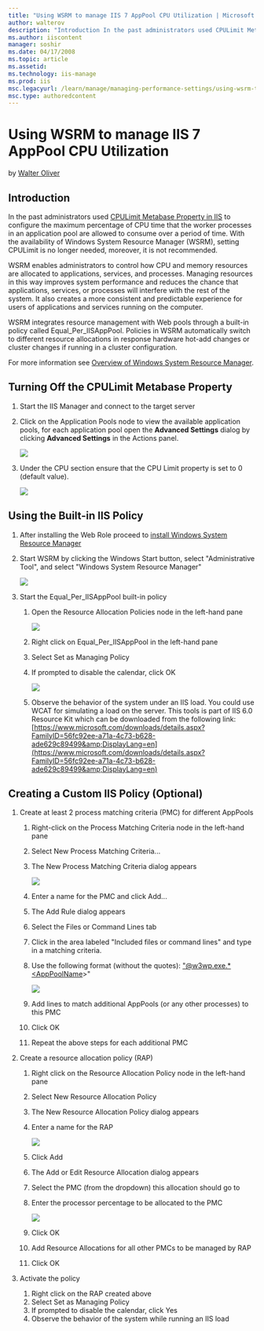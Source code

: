 ```yaml
---
title: "Using WSRM to manage IIS 7 AppPool CPU Utilization | Microsoft Docs"
author: walterov
description: "Introduction In the past administrators used CPULimit Metabase Property in IIS to configure the maximum percentage of CPU time that the worker processes in a..."
ms.author: iiscontent
manager: soshir
ms.date: 04/17/2008
ms.topic: article
ms.assetid: 
ms.technology: iis-manage
ms.prod: iis
msc.legacyurl: /learn/manage/managing-performance-settings/using-wsrm-to-manage-iis-7-apppool-cpu-utilization
msc.type: authoredcontent
---
```

Using WSRM to manage IIS 7 AppPool CPU Utilization
====================
by [Walter Oliver](https://github.com/walterov)

## Introduction

In the past administrators used [CPULimit Metabase Property in IIS](https://www.microsoft.com/technet/prodtechnol/WindowsServer2003/Library/IIS/1b82ca25-5ea4-48b0-9ce7-a1c36765f1e2.mspx?mfr=true) to configure the maximum percentage of CPU time that the worker processes in an application pool are allowed to consume over a period of time. With the availability of Windows System Resource Manager (WSRM), setting CPULimit is no longer needed, moreover, it is not recommended.

WSRM enables administrators to control how CPU and memory resources are allocated to applications, services, and processes. Managing resources in this way improves system performance and reduces the chance that applications, services, or processes will interfere with the rest of the system. It also creates a more consistent and predictable experience for users of applications and services running on the computer.

WSRM integrates resource management with Web pools through a built-in policy called Equal\_Per\_IISAppPool. Policies in WSRM automatically switch to different resource allocations in response hardware hot-add changes or cluster changes if running in a cluster configuration.

For more information see [Overview of Windows System Resource Manager](http://technet2.microsoft.com/windowsserver2008/en/library/c5b76d56-99b1-4ad7-875c-417b631184541033.mspx?mfr=true).

## Turning Off the CPULimit Metabase Property

1. Start the IIS Manager and connect to the target server
2. Click on the Application Pools node to view the available application pools, for each application pool open the **Advanced Settings** dialog by clicking **Advanced Settings** in the Actions panel. 

    [![](using-wsrm-to-manage-iis-7-apppool-cpu-utilization/_static/image2.jpg)](using-wsrm-to-manage-iis-7-apppool-cpu-utilization/_static/image1.jpg)
3. Under the CPU section ensure that the CPU Limit property is set to 0 (default value). 

    [![](using-wsrm-to-manage-iis-7-apppool-cpu-utilization/_static/image4.jpg)](using-wsrm-to-manage-iis-7-apppool-cpu-utilization/_static/image3.jpg)

## Using the Built-in IIS Policy

1. After installing the Web Role proceed to [install Windows System Resource Manager](http://technet2.microsoft.com/windowsserver2008/en/library/497d620a-3c40-4236-ae9a-5c4e565787171033.mspx?mfr=true)
2. Start WSRM by clicking the Windows Start button, select "Administrative Tool", and select "Windows System Resource Manager" 

    [![](using-wsrm-to-manage-iis-7-apppool-cpu-utilization/_static/image6.jpg)](using-wsrm-to-manage-iis-7-apppool-cpu-utilization/_static/image5.jpg)
3. Start the Equal\_Per\_IISAppPool built-in policy

    1. Open the Resource Allocation Policies node in the left-hand pane

        [![](using-wsrm-to-manage-iis-7-apppool-cpu-utilization/_static/image8.jpg)](using-wsrm-to-manage-iis-7-apppool-cpu-utilization/_static/image7.jpg)
    2. Right click on Equal\_Per\_IISAppPool in the left-hand pane
    3. Select Set as Managing Policy
    4. If prompted to disable the calendar, click OK

        [![](using-wsrm-to-manage-iis-7-apppool-cpu-utilization/_static/image10.jpg)](using-wsrm-to-manage-iis-7-apppool-cpu-utilization/_static/image9.jpg)
    5. Observe the behavior of the system under an IIS load. You could use WCAT for simulating a load on the server. This tools is part of IIS 6.0 Resource Kit which can be downloaded from the following link: [https://www.microsoft.com/downloads/details.aspx?FamilyID=56fc92ee-a71a-4c73-b628-ade629c89499&amp;DisplayLang=en](https://www.microsoft.com/downloads/details.aspx?FamilyID=56fc92ee-a71a-4c73-b628-ade629c89499&amp;DisplayLang=en)

## Creating a Custom IIS Policy (Optional)

1. Create at least 2 process matching criteria (PMC) for different AppPools 

    1. Right-click on the Process Matching Criteria node in the left-hand pane
    2. Select New Process Matching Criteria...
    3. The New Process Matching Criteria dialog appears 

        [![](using-wsrm-to-manage-iis-7-apppool-cpu-utilization/_static/image12.jpg)](using-wsrm-to-manage-iis-7-apppool-cpu-utilization/_static/image11.jpg)
    4. Enter a name for the PMC and click Add...
    5. The Add Rule dialog appears
    6. Select the Files or Command Lines tab
    7. Click in the area labeled "Included files or command lines" and type in a matching criteria.
    8. Use the following format (without the quotes): ["@w3wp.exe.\*&lt;AppPoolName](mailto:)&gt;" 

        [![](using-wsrm-to-manage-iis-7-apppool-cpu-utilization/_static/image14.jpg)](using-wsrm-to-manage-iis-7-apppool-cpu-utilization/_static/image13.jpg)
    9. Add lines to match additional AppPools (or any other processes) to this PMC
    10. Click OK
    11. Repeat the above steps for each additional PMC
2. Create a resource allocation policy (RAP) 

    1. Right click on the Resource Allocation Policy node in the left-hand pane
    2. Select New Resource Allocation Policy
    3. The New Resource Allocation Policy dialog appears
    4. Enter a name for the RAP 

        [![](using-wsrm-to-manage-iis-7-apppool-cpu-utilization/_static/image16.jpg)](using-wsrm-to-manage-iis-7-apppool-cpu-utilization/_static/image15.jpg)
    5. Click Add
    6. The Add or Edit Resource Allocation dialog appears
    7. Select the PMC (from the dropdown) this allocation should go to
    8. Enter the processor percentage to be allocated to the PMC 

        [![](using-wsrm-to-manage-iis-7-apppool-cpu-utilization/_static/image18.jpg)](using-wsrm-to-manage-iis-7-apppool-cpu-utilization/_static/image17.jpg)
    9. Click OK
    10. Add Resource Allocations for all other PMCs to be managed by RAP
    11. Click OK
3. Activate the policy 

    1. Right click on the RAP created above
    2. Select Set as Managing Policy
    3. If prompted to disable the calendar, click Yes
    4. Observe the behavior of the system while running an IIS load